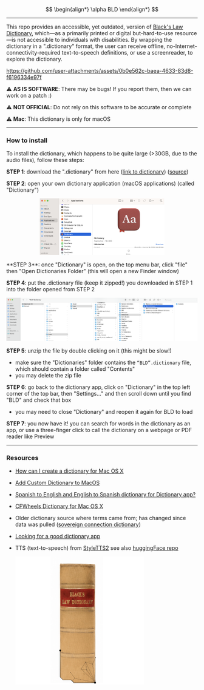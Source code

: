 $$
\begin{align*}
\alpha BLD
\end{align*}
$$

---

This repo provides an accessible, yet outdated, version of [Black's Law Dictionary](https://search.worldcat.org/title/Black's-law-dictionary/oclc/44045815), which—as a primarily printed or digital but-hard-to-use resource—is not accessible to individuals with disabilities. By wrapping the dictionary in a ".dictionary" format, the user can receive offline, no-Internet-connectivity-required text-to-speech definitions, or use a screenreader, to explore the dictionary. 



https://github.com/user-attachments/assets/0b0e562c-baea-4633-83d8-f6196334e97f



:warning: **AS IS SOFTWARE**: There may be bugs! If you report them, then we can work on a patch :)

:warning: **NOT OFFICIAL**: Do not rely on this software to be accurate or complete

:warning: **Mac**: This dictionary is only for macOS

---

### How to install

To install the dictionary, which happens to be quite large (>30GB, due to the audio files), follow these steps: 

**STEP 1**: download the ".dictionary" from here ([link to dictionary](https://huggingface.co/datasets/nathanReitinger/alphaBLD/resolve/main/%E2%80%9CBLD%E2%80%9D.dictionary.zip?download=true)) ([source](https://huggingface.co/datasets/nathanReitinger/alphaBLD/blob/main/%E2%80%9CBLD%E2%80%9D.dictionary.zip))

**STEP 2**: open your own dictionary application (macOS applications) (called "Dictionary")

<p align="center">
  <img alt="logo" width="65%" src="media/dict.png">
</p>
**STEP 3**: once "Dictionary" is open, on the top menu bar, click "file" then "Open Dictionaries Folder" (this will open a new Finder window)

**STEP 4**: put the .dictionary file (keep it zipped!) you downloaded in STEP 1 into the folder opened from STEP 2

<img src="media/path.png" alt="path" style="zoom:100%;" />

**STEP 5**: unzip the file by double clicking on it (this might be slow!)

- make sure the "Dictionaries" folder contains the `“BLD”.dictionary` file, which should contain a folder called "Contents"
- you may delete the zip file

**STEP 6**: go back to the dictionary app, click on "Dictionary" in the top left corner of the top bar, then "Settings..." and then scroll down until you find "BLD" and  check that box

- you may need to close "Dictionary" and reopen it again for BLD to load

**STEP 7**: you now have it! you can search for words in the dictionary as an app, or use a three-finger click to call the dictionary on a webpage or PDF reader like Preview 

---

### Resources

- [How can I create a dictionary for Mac OS X](https://apple.stackexchange.com/questions/80099/how-can-i-create-a-dictionary-for-mac-os-x)

- [Add Custom Dictionary to MacOS](https://www.reddit.com/r/MacOS/comments/17notci/add_custom_dictionary_to_macos/)

- [Spanish to English and English to Spanish dictionary for Dictionary app?](https://apple.stackexchange.com/a/119166/240383)

- [CFWheels Dictionary for Mac OS X](http://blog.nagpals.com/cfwheels-dictionary/)

- Older dictionary source where terms came from; has changed since data was pulled ([sovereign connection dictionary](http://dictionary.sovereignconnection.com))

- [Looking for a good dictionary app](https://www.applevis.com/forum/ios-ipados/looking-good-dictionary-app)

- TTS (text-to-speech) from [StyleTTS2](https://arxiv.org/abs/2306.07691) see also [huggingFace repo](https://huggingface.co/spaces/styletts2/styletts2)

  <img src="media/logo.gif" alt="logo" style="zoom:33%;" />
